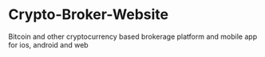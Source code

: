 # Crypto-Broker-Website
Bitcoin and other cryptocurrency based brokerage platform and mobile app for ios, android and web

